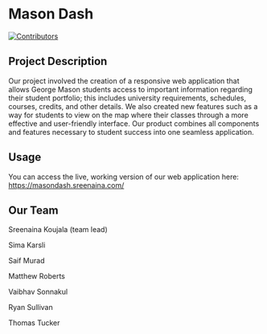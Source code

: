 # Mason Dash

[![Contributors](https://img.shields.io/badge/Contributors-7-blue.svg)]()

## Project Description

Our project involved the creation of a responsive web application that allows George Mason students access to important information regarding their student portfolio; this includes university requirements, schedules, courses, credits, and other details. We also created new features such as a way for students to view on the map where their classes through a more effective and user-friendly interface. Our product combines all components and features necessary to student success into one seamless application.

## Usage

You can access the live, working version of our web application here: https://masondash.sreenaina.com/

## Our Team

Sreenaina Koujala (team lead)

Sima Karsli

Saif Murad

Matthew Roberts

Vaibhav Sonnakul

Ryan Sullivan

Thomas Tucker

